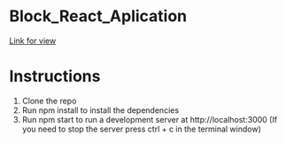 # Block_React_Aplication

[Link for view](https://sesile26.github.io/Block_React_Aplication/)

# Instructions

1. Clone the repo
2. Run npm install to install the dependencies
3. Run npm start to run a development server at http://localhost:3000 (If you need to stop the server press ctrl + c in the terminal window)


